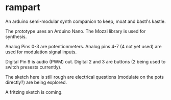 # rampart
An arduino semi-modular synth companion to keep, moat and bastl's kastle.

The prototype uses an Arduino Nano. The Mozzi library is used for synthesis.

Analog Pins 0-3 are potentionmeters. Analog pins 4-7 (4 not yet used) are used for modulation signal inputs.

Digital Pin 9 is audio (PWM) out. Digital 2 and 3 are buttons (2 being used to switch presests currently).

The sketch here is still rough are electrical questions (modulate on the pots directly?) are being explored.

A fritzing sketch is coming.


